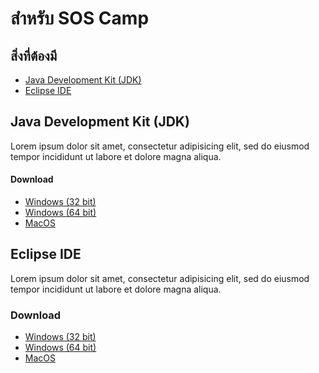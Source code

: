 # สำหรับ SOS Camp
## สิ่งที่ต้องมี
- [Java Development Kit (JDK)](#java-development-kit-jdk)
- [Eclipse IDE](#eclipse-ide)

## Java Development Kit (JDK)
Lorem ipsum dolor sit amet, consectetur adipisicing elit, sed do eiusmod tempor incididunt ut labore et dolore magna aliqua.
#### Download
- [Windows (32 bit)](http://download.oracle.com/otn-pub/java/jdk/8u131-b11/d54c1d3a095b4ff2b6607d096fa80163/jdk-8u131-windows-i586.exe
)
- [Windows (64 bit)](http://download.oracle.com/otn-pub/java/jdk/8u131-b11/d54c1d3a095b4ff2b6607d096fa80163/jdk-8u131-windows-x64.exe
)
- [MacOS](http://download.oracle.com/otn-pub/java/jdk/8u131-b11/d54c1d3a095b4ff2b6607d096fa80163/jdk-8u131-macosx-x64.dmg
)

## Eclipse IDE
Lorem ipsum dolor sit amet, consectetur adipisicing elit, sed do eiusmod tempor incididunt ut labore et dolore magna aliqua.
### Download
- [Windows (32 bit)](http://www.eclipse.org/downloads/download.php?file=/technology/epp/downloads/release/neon/3/eclipse-java-neon-3-win32.zip
)
- [Windows (64 bit)](http://www.eclipse.org/downloads/download.php?file=/technology/epp/downloads/release/neon/3/eclipse-java-neon-3-win32-x86_64.zip
)
- [MacOS](http://www.eclipse.org/downloads/download.php?file=/technology/epp/downloads/release/neon/3/eclipse-java-neon-3-macosx-cocoa-x86_64.tar.gz
)
